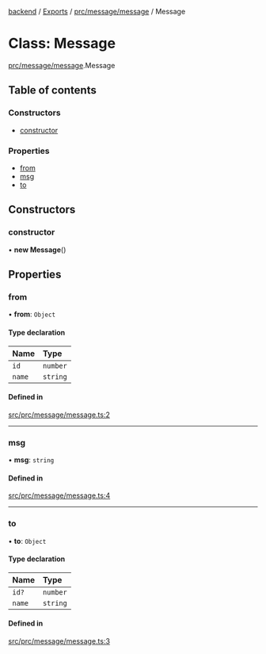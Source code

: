 [backend](../README.md) / [Exports](../modules.md) / [prc/message/message](../modules/prc_message_message.md) / Message

# Class: Message

[prc/message/message](../modules/prc_message_message.md).Message

## Table of contents

### Constructors

- [constructor](prc_message_message.Message.md#constructor)

### Properties

- [from](prc_message_message.Message.md#from)
- [msg](prc_message_message.Message.md#msg)
- [to](prc_message_message.Message.md#to)

## Constructors

### constructor

• **new Message**()

## Properties

### from

• **from**: `Object`

#### Type declaration

| Name | Type |
| :------ | :------ |
| `id` | `number` |
| `name` | `string` |

#### Defined in

[src/prc/message/message.ts:2](https://github.com/GQDeltex/ft_transcendence/blob/main/backend/src/prc/message/message.ts#L2)

___

### msg

• **msg**: `string`

#### Defined in

[src/prc/message/message.ts:4](https://github.com/GQDeltex/ft_transcendence/blob/main/backend/src/prc/message/message.ts#L4)

___

### to

• **to**: `Object`

#### Type declaration

| Name | Type |
| :------ | :------ |
| `id?` | `number` |
| `name` | `string` |

#### Defined in

[src/prc/message/message.ts:3](https://github.com/GQDeltex/ft_transcendence/blob/main/backend/src/prc/message/message.ts#L3)
